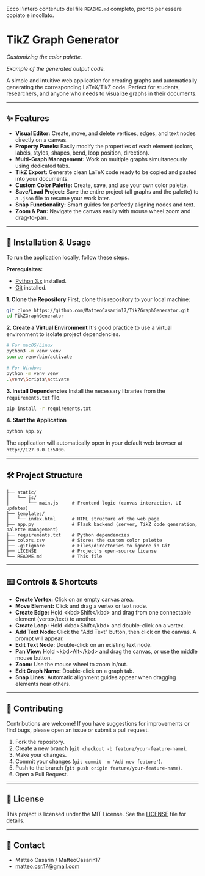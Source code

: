 Ecco l'intero contenuto del file `README.md` completo, pronto per essere copiato e incollato.

# TikZ Graph Generator

*Customizing the color palette.*

*Example of the generated output code.*

A simple and intuitive web application for creating graphs and automatically generating the corresponding LaTeX/TikZ code. Perfect for students, researchers, and anyone who needs to visualize graphs in their documents.

-----

## ✨ Features

  * **Visual Editor:** Create, move, and delete vertices, edges, and text nodes directly on a canvas.
  * **Property Panels:** Easily modify the properties of each element (colors, labels, styles, shapes, bend, loop position, direction).
  * **Multi-Graph Management:** Work on multiple graphs simultaneously using dedicated tabs.
  * **TikZ Export:** Generate clean LaTeX code ready to be copied and pasted into your documents.
  * **Custom Color Palette:** Create, save, and use your own color palette.
  * **Save/Load Project:** Save the entire project (all graphs and the palette) to a `.json` file to resume your work later.
  * **Snap Functionality:** Smart guides for perfectly aligning nodes and text.
  * **Zoom & Pan:** Navigate the canvas easily with mouse wheel zoom and drag-to-pan.

-----

## 🚀 Installation & Usage

To run the application locally, follow these steps.

**Prerequisites:**

  * [Python 3.x](https://www.python.org/downloads/) installed.
  * [Git](https://git-scm.com/downloads) installed.

**1. Clone the Repository**
First, clone this repository to your local machine:

```bash
git clone https://github.com/MatteoCasarin17/TikZGraphGenerator.git
cd TikZGraphGenerator
```


**2. Create a Virtual Environment**
It's good practice to use a virtual environment to isolate project dependencies.

```bash
# For macOS/Linux
python3 -m venv venv
source venv/bin/activate

# For Windows
python -m venv venv
.\venv\Scripts\activate
```

**3. Install Dependencies**
Install the necessary libraries from the `requirements.txt` file.

```bash
pip install -r requirements.txt
```

**4. Start the Application**

```bash
python app.py
```

The application will automatically open in your default web browser at `http://127.0.0.1:5000`.

-----

## 🛠️ Project Structure

```
├── static/
│   └── js/
│       └── main.js     # Frontend logic (canvas interaction, UI updates)
├── templates/
│   └── index.html      # HTML structure of the web page
├── app.py              # Flask backend (server, TikZ code generation, palette management)
├── requirements.txt    # Python dependencies
├── colors.csv          # Stores the custom color palette
├── .gitignore          # Files/directories to ignore in Git
├── LICENSE             # Project's open-source license
└── README.md           # This file
```

-----

## ⌨️ Controls & Shortcuts

  * **Create Vertex:** Click on an empty canvas area.
  * **Move Element:** Click and drag a vertex or text node.
  * **Create Edge:** Hold \<kbd\>Shift\</kbd\> and drag from one connectable element (vertex/text) to another.
  * **Create Loop:** Hold \<kbd\>Shift\</kbd\> and double-click on a vertex.
  * **Add Text Node:** Click the "Add Text" button, then click on the canvas. A prompt will appear.
  * **Edit Text Node:** Double-click on an existing text node.
  * **Pan View:** Hold \<kbd\>Alt\</kbd\> and drag the canvas, or use the middle mouse button.
  * **Zoom:** Use the mouse wheel to zoom in/out.
  * **Edit Graph Name:** Double-click on a graph tab.
  * **Snap Lines:** Automatic alignment guides appear when dragging elements near others.

-----

## 🤝 Contributing

Contributions are welcome\! If you have suggestions for improvements or find bugs, please open an issue or submit a pull request.

1.  Fork the repository.
2.  Create a new branch (`git checkout -b feature/your-feature-name`).
3.  Make your changes.
4.  Commit your changes (`git commit -m 'Add new feature'`).
5.  Push to the branch (`git push origin feature/your-feature-name`).
6.  Open a Pull Request.

-----

## 📜 License

This project is licensed under the MIT License. See the [LICENSE](https://mit-license.org/) file for details.

-----

## 📧 Contact

  * Matteo Casarin / MatteoCasarin17
  * matteo.csr.17@gmail.com

<!-- end list -->

```
```
